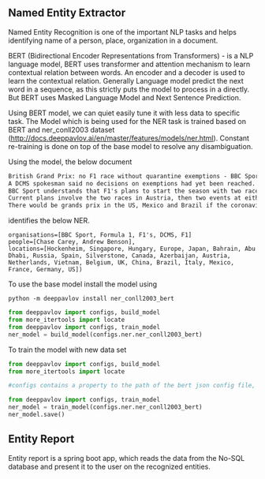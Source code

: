 ## Named Entity Extractor

Named Entity Recognition is one of the important NLP tasks and helps identifying name of a person, place, organization in a document.

BERT (Bidirectional Encoder Representations from Transformers) - is a NLP language model, BERT uses  transformer and attention mechanism to learn contextual relation between words. An encoder and a decoder is used to learn the contextual relation.  Generally Language model predict the next word in a sequence, as this strictly puts the model to process in a directly. But BERT uses Masked Language Model and Next Sentence Prediction.

Using BERT model, we can quiet easily tune it with less data to specific task.  The Model which is being used for the NER task is trained based on BERT and ner_conll2003 dataset (http://docs.deeppavlov.ai/en/master/features/models/ner.html). Constant re-training is done on top of the base model to resolve any disambiguation.

Using the model, the below document

```reStructuredText
British Grand Prix: no F1 race without quarantine exemptions - BBC Sport British Grand Prix: no F1 race without quarantine exemptions By Andrew Benson Chief F1 writer 19 May From the section Formula 1 says it would be unable to hold a British Grand Prix if personnel are not given exemptions from plans to quarantine international travellers. The UK government will "soon" impose a requirement on all arrivals from abroad to self-isolate for 14 days. An F1 spokesman said: "A 14-day quarantine would make it impossible to have a "Additionally, it has a major impact on literally tens of thousands of jobs linked to F1 and supply chains."
A DCMS spokesman said no decisions on exemptions had yet been reached. F1 has drawn up plans to ensure its races Teams will be kept apart from each other at the tracks, and stay in separate hotels, to which they will be driven in buses. In addition, all personnel would be tested before travelling and every two days while at the races. The spokesman said: "We would be travelling back to the UK on F1-only occupied aircraft and all staff would be tested, making a quarantine totally unnecessary. "If all elite sport is to return to TV, then exemptions must be provided." The government's plans also threaten football's attempts to revive the Champions League this summer.
BBC Sport understands that F1's plans to start the season with two races in Austria on 5 and 12 would be able to go ahead, but the British races planned to follow on after that would have to be dropped. They would be replaced by other races in Europe, with the teams returning to the UK for two weeks before travelling again, until the F1's season is on ice as a result of the coronavirus crisis. Ten races have so far been postponed or cancelled, but F1 chairman Chase Carey has said he is "increasingly confident" of being able to stage a season of about 16 races starting in July.
Current plans involve the two races in Austria, then two events at either Silverstone - or Hockenheim in Germany if the UK proves impossible. After that, there would be a selection of four races from the previously scheduled grands prix in Spain, Hungary, Belgium, Italy, France and the Netherlands, before moving on around the rest of the world. The plan is to try to fit in either Canada or Singapore if possible, before races in Azerbaijan and Russia and then on to China and Japan.
There would be grands prix in the US, Mexico and Brazil if the coronavirus situation allows, then Vietnam, and then the season would end with consecutive races in Bahrain on 6 December and Abu Dhabi on 13 December. However, the number of variables involved means plans remain flexible, although F1 hopes to announce a European season at least in the next two to three weeks.
```



identifies the below NER.

```
organisations=[BBC Sport, Formula 1, F1's, DCMS, F1]
people=[Chase Carey, Andrew Benson],
locations=[Hockenheim, Singapore, Hungary, Europe, Japan, Bahrain, Abu Dhabi, Russia, Spain, Silverstone, Canada, Azerbaijan, Austria, Netherlands, Vietnam, Belgium, UK, China, Brazil, Italy, Mexico, France, Germany, US])
```



To use the base model install the model using 

```shell
python -m deeppavlov install ner_conll2003_bert
```



```python
from deeppavlov import configs, build_model
from more_itertools import locate
from deeppavlov import configs, train_model
ner_model = build_model(configs.ner.ner_conll2003_bert)
```





To train the model with new data set

```python
from deeppavlov import configs, build_model
from more_itertools import locate

#configs contains a property to the path of the bert json config file, that property need to be overwritten to point to a path where the new set of train / test data.

from deeppavlov import configs, train_model
ner_model = train_model(configs.ner.ner_conll2003_bert)
ner_model.save()
```



## Entity Report

Entity report is a spring boot app, which reads the data from the No-SQL database and present it to the user on the recognized entities.